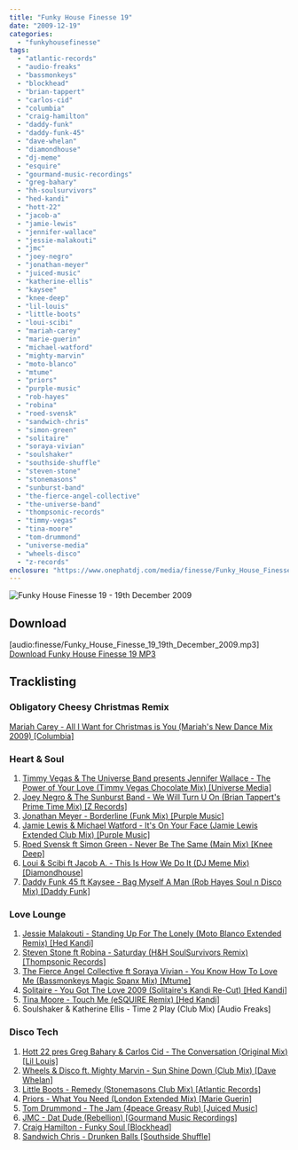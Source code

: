 ```yaml
---
title: "Funky House Finesse 19"
date: "2009-12-19"
categories: 
  - "funkyhousefinesse"
tags: 
  - "atlantic-records"
  - "audio-freaks"
  - "bassmonkeys"
  - "blockhead"
  - "brian-tappert"
  - "carlos-cid"
  - "columbia"
  - "craig-hamilton"
  - "daddy-funk"
  - "daddy-funk-45"
  - "dave-whelan"
  - "diamondhouse"
  - "dj-meme"
  - "esquire"
  - "gourmand-music-recordings"
  - "greg-bahary"
  - "hh-soulsurvivors"
  - "hed-kandi"
  - "hott-22"
  - "jacob-a"
  - "jamie-lewis"
  - "jennifer-wallace"
  - "jessie-malakouti"
  - "jmc"
  - "joey-negro"
  - "jonathan-meyer"
  - "juiced-music"
  - "katherine-ellis"
  - "kaysee"
  - "knee-deep"
  - "lil-louis"
  - "little-boots"
  - "loui-scibi"
  - "mariah-carey"
  - "marie-guerin"
  - "michael-watford"
  - "mighty-marvin"
  - "moto-blanco"
  - "mtume"
  - "priors"
  - "purple-music"
  - "rob-hayes"
  - "robina"
  - "roed-svensk"
  - "sandwich-chris"
  - "simon-green"
  - "solitaire"
  - "soraya-vivian"
  - "soulshaker"
  - "southside-shuffle"
  - "steven-stone"
  - "stonemasons"
  - "sunburst-band"
  - "the-fierce-angel-collective"
  - "the-universe-band"
  - "thompsonic-records"
  - "timmy-vegas"
  - "tina-moore"
  - "tom-drummond"
  - "universe-media"
  - "wheels-disco"
  - "z-records"
enclosure: "https://www.onephatdj.com/media/finesse/Funky_House_Finesse_19_19th_December_2009.mp3 audio/mpeg 173764788 "
---
```


![Funky House Finesse 19 - 19th December 2009](images/Funky_House_Finesse_19_19th_December_2009.jpg)

## Download

\[audio:finesse/Funky\_House\_Finesse\_19\_19th\_December\_2009.mp3\] [Download Funky House Finesse 19 MP3](https://onephatdj.com/download/25)

## Tracklisting

### Obligatory Cheesy Christmas Remix

[Mariah Carey - All I Want for Christmas is You (Mariah's New Dance Mix 2009) \[Columbia\]](https://www.amazon.co.uk/gp/product/B002WXV2Z0?ie=UTF8&tag=onephatdj-21&linkCode=as2&camp=1634&creative=19450&creativeASIN=B002WXV2Z0)

### [](https://www.amazon.co.uk/gp/product/B002WXV2Z0?ie=UTF8&tag=onephatdj-21&linkCode=as2&camp=1634&creative=19450&creativeASIN=B002WXV2Z0)Heart & Soul

1. [Timmy Vegas & The Universe Band presents Jennifer Wallace - The Power of Your Love (Timmy Vegas Chocolate Mix) \[Universe Media\]](https://www.traxsource.com/index.php?act=show&fc=tpage&cr=titles&cv=42063&referer=onephatdj)
2. [Joey Negro & The Sunburst Band - We Will Turn U On (Brian Tappert's Prime Time Mix) \[Z Records\]](https://clkuk.tradedoubler.com/click?p=23708&a=1254950&url=http%3A%2F%2Fitunes.apple.com%2Fgb%2Falbum%2Fwe-will-turn-you-on-brian-tapperts%2Fid322516585%3Fi%3D322516665%26uo%3D6%26partnerId%3D2003)
3. [Jonathan Meyer - Borderline (Funk Mix) \[Purple Music\]](https://www.traxsource.com/index.php?act=show&fc=tpage&cr=titles&cv=40626&referer=onephatdj)
4. [Jamie Lewis & Michael Watford - It's On Your Face (Jamie Lewis Extended Club Mix) \[Purple Music\]](https://www.traxsource.com/index.php?act=show&fc=tpage&cr=titles&cv=41288&referer=onephatdj)
5. [Roed Svensk ft Simon Green - Never Be The Same (Main Mix) \[Knee Deep\]](https://www.djdownload.com/mp3-detail/Roed+Svensk+ft+Simon+Green/Never+Be+the+Same/Knee+Deep+USA/880216)
6. [Loui & Scibi ft Jacob A. - This Is How We Do It (DJ Meme Mix) \[Diamondhouse\]](https://www.traxsource.com/index.php?act=show&fc=tpage&cr=titles&cv=43543&referer=onephatdj)
7. [Daddy Funk 45 ft Kaysee - Bag Myself A Man (Rob Hayes Soul n Disco Mix) \[Daddy Funk\]](https://www.traxsource.com/index.php?act=show&fc=tpage&cr=titles&cv=41022&referer=onephatdj)

### Love Lounge

1. [Jessie Malakouti - Standing Up For The Lonely (Moto Blanco Extended Remix) \[Hed Kandi\]](https://www.amazon.co.uk/gp/product/B002WXC4C0?ie=UTF8&tag=onephatdj-21&linkCode=as2&camp=1634&creative=19450&creativeASIN=B002WXC4C0)
2. [Steven Stone ft Robina - Saturday (H&H SoulSurvivors Remix) \[Thompsonic Records\]](https://www.traxsource.com/index.php?act=show&fc=tpage&cr=titles&cv=43410&referer=onephatdj)
3. [The Fierce Angel Collective ft Soraya Vivian - You Know How To Love Me (Bassmonkeys Magic Spanx Mix) \[Mtume\]](https://www.amazon.co.uk/gp/product/B002XRJQTY?ie=UTF8&tag=onephatdj-21&linkCode=as2&camp=1634&creative=19450&creativeASIN=B002XRJQTY)
4. [Solitaire - You Got The Love 2009 (Solitaire's Kandi Re-Cut) \[Hed Kandi\]](https://www.play.com/Music/MP3-Download-Track/4-/12512856/You-Got-The-Love-2009/Product.html?aid=12512716)
5. [Tina Moore - Touch Me (eSQUIRE Remix) \[Hed Kandi\]](https://www.amazon.co.uk/gp/product/B002WXK5WG?ie=UTF8&tag=onephatdj-21&linkCode=as2&camp=1634&creative=19450&creativeASIN=B002WXK5WG)
6. Soulshaker & Katherine Ellis - Time 2 Play (Club Mix) \[Audio Freaks\]

### Disco Tech

1. [Hott 22 pres Greg Bahary & Carlos Cid - The Conversation (Original Mix) \[Lil Louis\]](https://www.amazon.co.uk/gp/product/B0030CQHB6?ie=UTF8&tag=onephatdj-21&linkCode=as2&camp=1634&creative=19450&creativeASIN=B0030CQHB6)
2. [Wheels & Disco ft. Mighty Marvin - Sun Shine Down (Club Mix) \[Dave Whelan\]](https://www.amazon.co.uk/gp/product/B002XRFPVW?ie=UTF8&tag=onephatdj-21&linkCode=as2&camp=1634&creative=19450&creativeASIN=B002XRFPVW)
3. [Little Boots - Remedy (Stonemasons Club Mix) \[Atlantic Records\]](https://ie.7digital.com/artists/little-boots/remedy-1/05-Remedy-%5BStonemasons-Club-Remix%5D/)
4. [Priors - What You Need (London Extended Mix) \[Marie Guerin\]](https://www.amazon.co.uk/gp/product/B0030COJ3Y?ie=UTF8&tag=onephatdj-21&linkCode=as2&camp=1634&creative=19450&creativeASIN=B0030COJ3Y)
5. [Tom Drummond - The Jam (4peace Greasy Rub) \[Juiced Music\]](https://www.traxsource.com/index.php?act=show&fc=tpage&cr=titles&cv=39505&referer=onephatdj)
6. [JMC - Dat Dude (Rebellion) \[Gourmand Music Recordings\]](https://www.traxsource.com/index.php?act=show&fc=tpage&cr=titles&cv=41355&referer=onephatdj)
7. [Craig Hamilton - Funky Soul \[Blockhead\]](https://www.traxsource.com/index.php?act=show&fc=tpage&cr=titles&cv=33687&referer=onephatdj)
8. [Sandwich Chris - Drunken Balls \[Southside Shuffle\]](https://www.traxsource.com/index.php?act=show&fc=tpage&cr=titles&cv=39204&referer=onephatdj)

